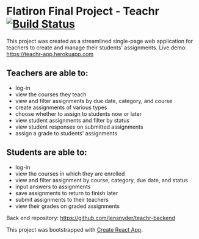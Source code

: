 # Flatiron Final Project - Teachr [![Build Status](https://travis-ci.com/jensnyder/teachr-frontend.svg?branch=master)](https://travis-ci.com/jensnyder/teachr-frontend)

This project was created as a streamlined single-page web application for teachers to create and manage their students' assignments.
Live demo: https://teachr-app.herokuapp.com

## Teachers are able to:

- log-in
- view the courses they teach
- view and filter assignments by due date, category, and course
- create assignments of various types
- choose whether to assign to students now or later
- view student assignments and filter by status
- view student responses on submitted assignments
- assign a grade to students' assignments

## Students are able to:

- log-in
- view the courses in which they are enrolled
- view and filter assignment by course, category, due date, and status
- input answers to assignments
- save assignments to return to finish later
- submit assignments to their teachers
- view their grades on graded assignments

Back end repository: https://github.com/jensnyder/teachr-backend

This project was bootstrapped with [Create React App](https://github.com/facebook/create-react-app).
